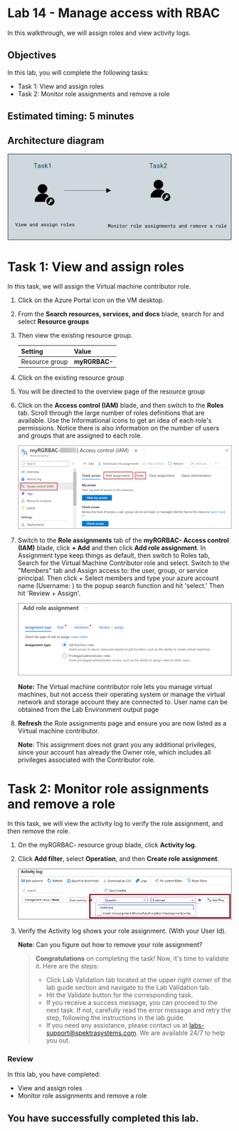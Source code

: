 # Lab 14 - Manage access with RBAC

In this walkthrough, we will assign roles and view activity logs. 

## Objectives

In this lab, you will complete the following tasks:

+ Task 1: View and assign roles
+ Task 2: Monitor role assignments and remove a role

## Estimated timing: 5 minutes

## Architecture diagram

![](../images/az900lab14.png)

# Task 1: View and assign roles

In this task, we will assign the Virtual machine contributor role. 

1. Click on the Azure Portal icon on the VM desktop.

2. From the **Search resources, services, and docs** blade, search for and select **Resource groups**

3. Then view the existing resource group. 

    | Setting | Value |
    | -- | -- |
    | Resource group | **myRGRBAC-<inject key="DeploymentID" enableCopy="false"/>** |

     
4. Click on the existing resource group

5. You will be directed to the overview page of the resource group

6. Click on the **Access control (IAM)** blade, and then switch to the **Roles** tab. Scroll through the large number of roles definitions that are available. Use the Informational icons to get an idea of each role's permissions. Notice there is also information on the number of users and groups that are assigned to each role.

   ![image](../images/AZ-900-access.png)

 7. Switch to the **Role assignments** tab of the **myRGRBAC-<inject key="DeploymentID" enableCopy="false"/> Access control (IAM)** blade, click **+ Add** and then click **Add role assignment**. In  Assignment type keep things as default, then switch to Roles tab, Search for the Virtual Machine Contributor role and select. Switch to the "Members" tab and Assign access to: the user, group, or service principal. Then click + Select members and type your azure account name (Username: <inject key="AzureAdUserEmail"></inject>) to the popup search function and hit 'select.' Then hit 'Review + Assign'.

    ![image](../images/AZ-900-module-14-addrole.png)

     **Note:** The Virtual machine contributor role lets you manage virtual machines, but not access their operating system or manage the virtual network and storage account they are connected to. User name can be obtained from the Lab Environment output page


8. **Refresh** the Role assignments page and ensure you are now listed as a Virtual machine contributor. 

    **Note**: This assignment does not grant you any additional privileges, since your account has already the Owner role, which includes all privileges associated with the Contributor role.

# Task 2: Monitor role assignments and remove a role

In this task, we will view the activity log to verify the role assignment, and then remove the role. 

1. On the myRGRBAC-<inject key="DeploymentID" enableCopy="false"/> resource group blade, click **Activity log**.

2. Click **Add filter**, select **Operation**, and then **Create role assignment**.

    ![Screenshot of the Activity log page with configured filter.](../images/1503.png)

3. Verify the Activity log shows your role assignment. (With your User Id). 

    **Note**: Can you figure out how to remove your role assignment?

   > **Congratulations** on completing the task! Now, it's time to validate it. Here are the steps:
   > - Click Lab Validation tab located at the upper right corner of the lab guide section and navigate to the Lab Validation tab.
   > - Hit the Validate button for the corresponding task.
   > - If you receive a success message, you can proceed to the next task. If not, carefully read the error message and retry the step, following the instructions in the lab guide.
   > - If you need any assistance, please contact us at labs-support@spektrasystems.com. We are available 24/7 to help you out.
 
### Review
In this lab, you have completed:
- View and assign roles
- Monitor role assignments and remove a role
  
## You have successfully completed this lab.
